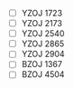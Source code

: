 - [ ] YZOJ 1723
- [ ] YZOJ 2173
- [ ] YZOJ 2540
- [ ] YZOJ 2865
- [ ] YZOJ 2904
- [ ] BZOJ 1367
- [ ] BZOJ 4504